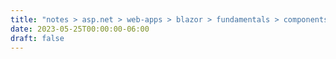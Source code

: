 ```yaml
---
title: "notes > asp.net > web-apps > blazor > fundamentals > components"
date: 2023-05-25T00:00:00-06:00
draft: false
---
```


